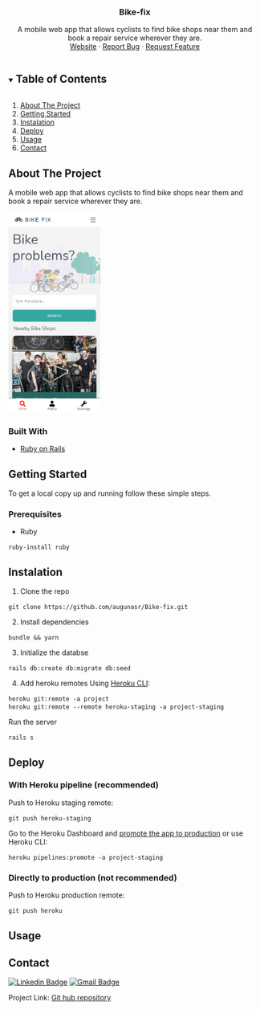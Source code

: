 <h3 align="center">Bike-fix</h3>

<p align="center"> A mobile web app that allows cyclists to find bike shops near them and book a repair service wherever they are.
  <br />
  <a href="http://www.bikefix.site">Website</a>
  ·
  <a href="https://github.com/augunasr/Bike-fix/issues">Report Bug</a>
  ·
  <a href="https://github.com/augunasr/Bike-fix/issues">Request Feature</a>
</p>

<!-- TABLE OF CONTENTS -->
<details open="open">
  <summary><h2 style="display: inline-block">Table of Contents</h2></summary>
  <ol>
    <li><a href="#about-the-project">About The Project</a></li>
    <li><a href="#getting-started">Getting Started</a></li>
    <li><a href="#instalation">Instalation</a></li>
    <li><a href="#deploy">Deploy</a></li>
    <li><a href="#usage">Usage</a></li>
    <li><a href="#contact">Contact</a></li>
  </ol>
</details>

<!-- ABOUT THE PROJECT -->
## About The Project

<p>A mobile web app that allows cyclists to find bike shops near them and book a repair service wherever they are.</p>

<img src="app/assets/images/bike.PNG" width="" height="400">

### Built With

* [Ruby on Rails](https://rubyonrails.org/)

<!-- GETTING STARTED -->
## Getting Started

To get a local copy up and running follow these simple steps.

### Prerequisites

* Ruby
```
ruby-install ruby
```

<!-- INSTALATION -->
## Instalation

1. Clone the repo
```
git clone https://github.com/augunasr/Bike-fix.git
```
2. Install dependencies
```
bundle && yarn
```
3. Initialize the databse 
```
rails db:create db:migrate db:seed
```
4. Add heroku remotes
Using [Heroku CLI](https://devcenter.heroku.com/articles/heroku-cli):

```
heroku git:remote -a project
heroku git:remote --remote heroku-staging -a project-staging
```
Run the server
```
rails s
```

<!-- DEPLOY -->
## Deploy

### With Heroku pipeline (recommended)

Push to Heroku staging remote:

```
git push heroku-staging
```

Go to the Heroku Dashboard and [promote the app to production](https://devcenter.heroku.com/articles/pipelines) or use Heroku CLI:

```
heroku pipelines:promote -a project-staging
```

### Directly to production (not recommended)

Push to Heroku production remote:

```
git push heroku
```

<!-- USAGE EXAMPLES -->
## Usage

<!-- CONTACT -->
## Contact

[![Linkedin Badge](https://img.shields.io/badge/-Rokas-blue?style=flat-square&logo=Linkedin&logoColor=white&link=https://www.linkedin.com/in/rokasaugunas/)](https://www.linkedin.com//in/rokasaugunas/)
[![Gmail Badge](https://img.shields.io/badge/-augunasr@gmail.com-c14438?style=flat-square&logo=Gmail&logoColor=white&link=mailto:augunasr@gmail.com)](mailto:augunasr@gmail.com)

Project Link: [Git hub repository](https://github.com/augunasr/Bike-fix)

<!-- MARKDOWN LINKS & IMAGES -->
<!-- https://www.markdownguide.org/basic-syntax/#reference-style-links -->
[linkedin-shield]: https://img.shields.io/badge/-LinkedIn-black.svg?style=for-the-badge&logo=linkedin&colorB=555
[linkedin-url]: https://linkedin.com/in/github_username
